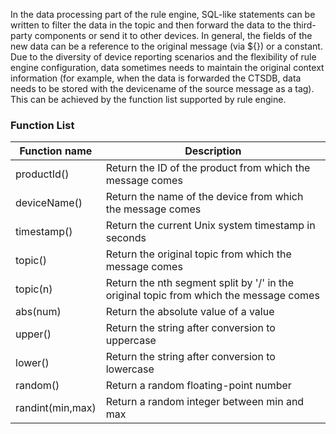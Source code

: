 [//]: # (chinagitpath:XXXXX)

In the data processing part of the rule engine, SQL-like statements can be written to filter the data in the topic and then forward the data to the third-party components or send it to other devices. In general, the fields of the new data can be a reference to the original message (via ${}) or a constant. Due to the diversity of device reporting scenarios and the flexibility of rule engine configuration, data sometimes needs to maintain the original context information (for example, when the data is forwarded the CTSDB, data needs to be stored with the devicename of the source message as a tag). This can be achieved by the function list supported by rule engine.

### Function List

| Function name | Description |
|---------|---------|
| productId() | Return the ID of the product from which the message comes |
| deviceName() | Return the name of the device from which the message comes |
| timestamp() | Return the current Unix system timestamp in seconds |
| topic() | Return the original topic from which the message comes |
| topic(n) | Return the nth segment split by '/' in the original topic from which the message comes |
| abs(num) | Return the absolute value of a value |
| upper() | Return the string after conversion to uppercase |
| lower() | Return the string after conversion to lowercase |
| random() | Return a random floating-point number |
| randint(min,max) | Return a random integer between min and max |


